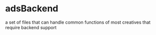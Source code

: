 adsBackend
==========

a set of files that can handle common functions of most creatives that require backend support